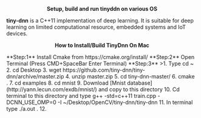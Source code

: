 <p align="center"><b>Setup, build and run tinyddn on various OS</b><p align="center">

**tiny-dnn** is a C++11 implementation of deep learning. It is suitable for deep learning on limited computational resource, embedded systems and IoT devices.


<p align="center"><b>How to Install/Build TinyDnn On Mac</b></p>
**Step:1** Install Cmake from https://cmake.org/install/  
**Step:2** Open Terminal (Press CMD+SpaceBar Enter Terminal)    
**Step:3**   
>1. Type cd ~  
2. cd Desktop  
3. wget https://github.com/tiny-dnn/tiny-dnn/archive/master.zip  
4. unzip master.zip  
5. cd tiny-dnn-master/  
6. cmake .  
7. cd examples  
8. cd mnist  
9. Download [Mnist database](http://yann.lecun.com/exdb/mnist/) and copy to this directory  
10. Cd terminal to this directory and type g++ -std=c++11 train.cpp -DCNN_USE_OMP=0 -I ~/Desktop/OpenCV/tiny-dnn/tiny-dnn  
11. In terminal type ./a.out .  
12.



